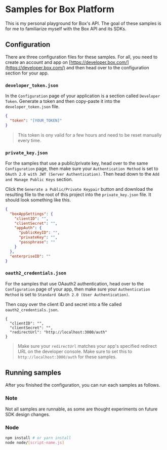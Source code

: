 # Samples for Box Platform  

This is my personal playground for Box's API. The goal of these samples is 
for me to familiarize myself with the Box API and its SDKs.

## Configuration

There are three configuration files for these samples. For all, you need to create an 
account and app on [https://developer.box.com/](https://developer.box.com/) and then head
over to the configuration section for your app.

### `developer_token.json`

In the `Configuration` page of your application is a section called `Developer Token`. Generate a token and then copy-paste it into the `developer_token.json` file.

```json
{
  "token": "[YOUR_TOKEN]"
}
```
> This token is ony valid for a few hours and need to be reset manually every time.

### `private_key.json`

For the samples that use a public/private key, head over to the same `Configuration` page, then make sure your `Authentication Method` is set to `OAuth 2.0 with JWT (Server Authentication)`. Then head down to the `Add and Manage Public Keys` section. 

Click the `Generate a Public/Private Keypair` button and download the resulting file to the 
root of this project into the `private_key.json` file. It should look something like this.

```json
{
  "boxAppSettings": {
    "clientID": "",
    "clientSecret": "",
    "appAuth": {
      "publicKeyID": "",
      "privateKey": "",
      "passphrase": ""
    }
  },
  "enterpriseID": ""
}
```

### `oauth2_credentials.json`

For the samples that use OAauth2 authentication, head over to the  `Configuration` page of your app, then make sure your `Authentication Method` is set to `Standard OAuth 2.0 (User Authentication)`. 

Then copy over the client ID and secret into a file called `oauth2_credentials.json`.

```
{
  "clientID": "",
  "clientSecret": "",
  "redirectUrl": "http://localhost:3000/auth"
}
```

> Make sure your `redirectUrl` matches your app's specified redirect URL on the developer console. Make sure to set this to `http://localhost:3000/auth` for these samples.

###

## Running samples

After you finished the configuration, you can run each samples as follows.

### Note

Not all samples are runnable, as some are thought experiments on future SDK design changes.

### Node

```sh
npm install # or yarn install
node node/[script-name.js]
```